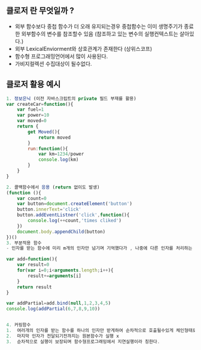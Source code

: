## 클로저 란 무엇일까 ?

- 외부 함수보다 중첩 함수가 더 오래 유지되는경우 중첩함수는 이미 생명주기가 종료한 외부함수의 변수를 참조할수 있음 (참조하고 있는 변수의 실행컨텍스트는 살아있다.)
- 외부 LexicalEnviorment와 상호관계가 존재한다 (상위스코프)
- 함수형 프로그래밍언어에서 많이 사용된다.
- 가비지컬렉션 수집대상이 될수없다.

## 클로저 활용 예시

```js
1. 정보은닉 (이전 자바스크립트의 private 필드 부재를 활용)
var createCar=function(){
    var fuel=1
    var power=10
    var moved=0
    return {
        get Moved(){
            return moved
        }
        run:function(){
            var km=1234/power
            console.log(km)
        }
    }
}

2. 콜백함수에서 응용 (return 없이도 발생)
(function (){
    var count=0
    var button=document.createElement('button')
    button.innerText='click'
    button.addEventListner('click',function(){
        console.log(++count,'times cliked')
    })
    document.body.appendChild(button)
})()
3. 부분적용 함수
- 인자를 받는 함수에 미리 m개의 인자만 넘기며 기억했다가 , 나중에 다른 인자를 처리하는 방식

var add=function(){
    var result=0
    for(var i=0;i<arguments.length;i++){
        result+=arguments[i]
    }
    return result
}

var addPartial=add.bind(null,1,2,3,4,5)
console.log(addPartial(6,7,8,9,10))


4. 커링함수
1.  여러개의 인자를 받는 함수를 하나의 인자만 받게하여 순차적으로 호출될수있게 체인형태로 구성
2.  마지막 인자가 전달되기전까지는 원본함수가 실행 x
3.  순차적으로 실행이 보장되며 함수형프로그래밍에서 지연실행이라 칭한다.



```

